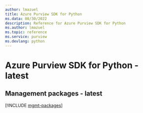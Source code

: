 ```yaml
---
author: lmazuel
title: Azure Purview SDK for Python
ms.data: 08/30/2022
description: Reference for Azure Purview SDK for Python
ms.author: lmazuel
ms.topic: reference
ms.service: purview
ms.devlang: python
---
```

# Azure Purview SDK for Python - latest

## Management packages - latest
[!INCLUDE [mgmt-packages](purview-mgmt-index.md)]